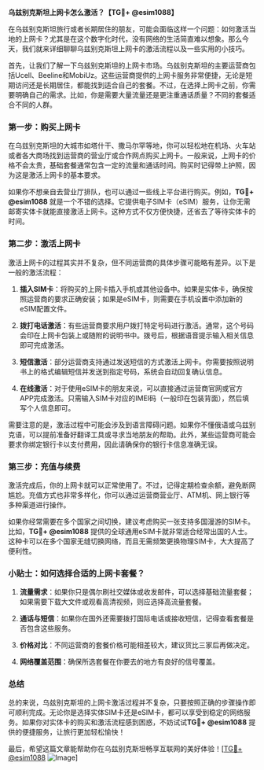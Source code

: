 **乌兹别克斯坦上网卡怎么激活？【TG💪+ @esim1088】**

在乌兹别克斯坦旅行或者长期居住的朋友，可能会面临这样一个问题：如何激活当地的上网卡？尤其是在这个数字化时代，没有网络的生活简直难以想象。那么今天，我们就来详细聊聊乌兹别克斯坦上网卡的激活流程以及一些实用的小技巧。

首先，让我们了解一下乌兹别克斯坦的上网卡市场。乌兹别克斯坦的主要运营商包括Ucell、Beeline和MobiUz。这些运营商提供的上网卡服务非常便捷，无论是短期访问还是长期居住，都能找到适合自己的套餐。不过，在选择上网卡之前，你需要明确自己的需求。比如，你是需要大量流量还是更注重通话质量？不同的套餐适合不同的人群。

### **第一步：购买上网卡**

在乌兹别克斯坦的大城市如塔什干、撒马尔罕等地，你可以轻松地在机场、火车站或者各大商场找到运营商的营业厅或合作网点购买上网卡。一般来说，上网卡的价格不会太贵，基础套餐通常包含一定的流量和通话时间。购买时记得带上护照，因为这是激活上网卡的基本要求。

如果你不想亲自去营业厅排队，也可以通过一些线上平台进行购买。例如，**TG💪+ @esim1088** 就是一个不错的选择。它提供电子SIM卡（eSIM）服务，让你无需邮寄实体卡就能直接激活上网卡。这种方式不仅方便快捷，还省去了等待实体卡的时间。

### **第二步：激活上网卡**

激活上网卡的过程其实并不复杂，但不同运营商的具体步骤可能略有差异。以下是一般的激活流程：

1. **插入SIM卡**：将购买的上网卡插入手机或其他设备中。如果是实体卡，确保按照运营商的要求正确安装；如果是eSIM卡，则需要在手机设置中添加新的eSIM配置文件。
   
2. **拨打电话激活**：有些运营商要求用户拨打特定号码进行激活。通常，这个号码会印在上网卡包装上或随附的说明书中。拨号后，根据语音提示输入相关信息即可完成激活。

3. **短信激活**：部分运营商支持通过发送短信的方式激活上网卡。你需要按照说明书上的格式编辑短信并发送到指定号码，系统会自动回复确认信息。

4. **在线激活**：对于使用eSIM卡的朋友来说，可以直接通过运营商官网或官方APP完成激活。只需输入SIM卡对应的IMEI码（一般印在包装背面），然后填写个人信息即可。

需要注意的是，激活过程中可能会涉及到语言障碍问题。如果你不懂俄语或乌兹别克语，可以提前准备好翻译工具或寻求当地朋友的帮助。此外，某些运营商可能会要求你绑定银行卡以支付费用，因此请确保你的银行卡信息准确无误。

### **第三步：充值与续费**

激活完成后，你的上网卡就可以正常使用了。不过，记得定期检查余额，避免断网尴尬。充值方式也非常多样化，你可以通过运营商营业厅、ATM机、网上银行等多种渠道进行操作。

如果你经常需要在多个国家之间切换，建议考虑购买一张支持多国漫游的SIM卡。比如，**TG💪+ @esim1088** 提供的全球通用eSIM卡就非常适合经常出国的人士。这种卡可以在多个国家无缝切换网络，而且无需频繁更换物理SIM卡，大大提高了便利性。

### **小贴士：如何选择合适的上网卡套餐？**

1. **流量需求**：如果你只是偶尔刷社交媒体或收发邮件，可以选择基础流量套餐；如果需要下载大文件或观看高清视频，则应选择高流量套餐。

2. **通话与短信**：如果你在国外还需要拨打国际电话或接收短信，记得查看套餐是否包含这些服务。

3. **价格对比**：不同运营商的套餐价格可能相差较大，建议货比三家后再做决定。

4. **网络覆盖范围**：确保所选套餐在你要去的地方有良好的信号覆盖。

### **总结**

总的来说，乌兹别克斯坦的上网卡激活过程并不复杂，只要按照正确的步骤操作即可顺利完成。无论你是选择实体SIM卡还是eSIM卡，都可以享受到稳定的网络服务。如果你对实体卡的购买和激活流程感到困惑，不妨试试**TG💪+ @esim1088** 提供的便捷服务，让旅行更加轻松愉快！

最后，希望这篇文章能帮助你在乌兹别克斯坦畅享互联网的美好体验！[[TG💪+ @esim1088](https://t.me/s/esim1088) ![Image](https://i.postimg.cc/4NQfJmqS/Snipaste-2025-05-13-00-14-12.png)]